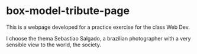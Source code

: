 # box-model-tribute-page

This is a webpage developed for a practice exercise for the class Web Dev.

I choose the thema Sebastiao Salgado, a brazilian photographer with a very sensible view to the world, the society.
